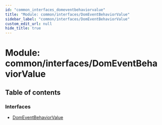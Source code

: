 ```yaml
---
id: "common_interfaces_domeventbehaviorvalue"
title: "Module: common/interfaces/DomEventBehaviorValue"
sidebar_label: "common/interfaces/DomEventBehaviorValue"
custom_edit_url: null
hide_title: true
---
```


# Module: common/interfaces/DomEventBehaviorValue

## Table of contents

### Interfaces

- [DomEventBehaviorValue](../interfaces/common_interfaces_domeventbehaviorvalue.domeventbehaviorvalue.md)
